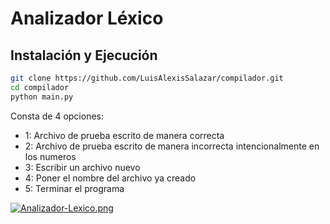 # Analizador Léxico

## Instalación y Ejecución
```sh
git clone https://github.com/LuisAlexisSalazar/compilador.git
cd compilador
python main.py
```
Consta de 4 opciones:

- 1: Archivo de prueba escrito de manera correcta
- 2: Archivo de prueba escrito de manera incorrecta intencionalmente en los numeros
- 3: Escribir un archivo nuevo
- 4: Poner el nombre del archivo ya creado
- 5: Terminar el programa

[![Analizador-Lexico.png](https://i.postimg.cc/44qy4H5f/Analizador-Lexico.png)](https://postimg.cc/dDRw41pp)
